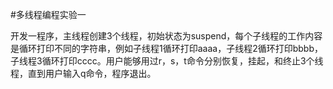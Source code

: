 #多线程编程实验一

开发一程序，主线程创建3个线程，初始状态为suspend，每个子线程的工作内容是循环打印不同的字符串，例如子线程1循环打印aaaa，子线程2循环打印bbbb，子线程3循环打印cccc。用户能够用过r，s，t命令分别恢复，挂起，和终止3个线程，直到用户输入q命令，程序退出。